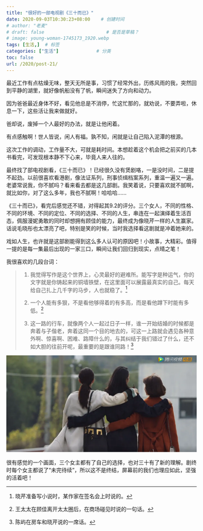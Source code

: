 ```yaml
---
title: "很好的一部电视剧《三十而已》"
date: 2020-09-03T10:30:23+08:00    # 创建时间
# author: "老麦"
# draft: false                       # 是否是草稿？
# image: young-woman-1745173_1920.webp
tags: [生活,]  # 标签
categories: ["生活"]              # 分类
toc: false
url: /2020/post-21/
---
```


最近工作有点枯燥无味，整天无所是事，习惯了经常外出，历练风雨的我，突然回到平静的湖里，就好像帆船没有了帆，瞬间迷失了方向和动力。

因为爸爸最近身体不好，看见他总是不消停，忙这忙那的，就劝说，不要弄啦，休息一下，这些活让我来做就好。

爸却说，废掉一个人最好的办法，就是让他闲着。

有点感触啊！世人皆说，闲人有福。孰不知，闲就是让自己陷入泥潭的根源。

这次工作的调动，工作量不大，可就是耗时间。本想趁着这个机会把之前买的几本书看完，可发现根本静不下心来，毕竟人来人往的。

最终找了部电视剧看，《三十而已》！已经很久没有煲剧咯，一是没时间，二是提不起劲。以前很喜欢看港剧，像法证系列，刑事侦缉档案系列，重温一遍又一遍。老婆常说我，你不腻吗？看来看去都是这几部剧。我笑着说，只要喜欢就不腻啊，就比如你，对了这么多年，我也不腻啊！哈哈哈……

《三十而已》，看完后感觉还不错，对得起其9.2的评分。三个女人，不同的性格、不同的环境、不同的定位、不同的选择、不同的人生，串连在一起演绎着生活百态，佩服漫妮勇敢的同时却想拥有顾佳的能力，最终成为像晓芹一样的人生赢家。话说毛晓彤也太漂亮了吧，特别是笑的时候，当时我选择看这剧就是冲着她来的。

戏如人生，也许就是这部剧能得到这么多人认可的原因吧！小故事，大精彩。值得一提的是每一集最后出现的一家三口，瞬间让我们回归到现实，点晴之笔！

我很喜欢的几段台词：

> 1. 我觉得写作是这个世界上，心灵最好的避难所。能写字是种运气，你的文字就是你铸起来的铜墙铁壁，在这里面可以展露最真实的自己。每天给自己扎上几千字的马步，人也就稳了。[^1]
>
> 2. 一个人能有多狠，不是看他够得着的有多高，而是看他蹲下时能有多低。[^2]
>
> 3. 这一路的行车，就像两个人一起过日子一样，谁一开始结婚的时候都是奔着与子偕老，奔着这同一个目的地去的，可这一上路就会遇见各种意外啊、惊喜啊、困难、路障什么的，与其纠结于我们错过了什么，还不如大胆的往前开呢，最重要的是跟谁同路！[^3]

![](postImages/laomai/2023/02/27/163fc1f376bdb0-1.webp)

很有感觉的一个画面，三个女主都有了自己的选择，也对三十有了新的理解。剧终时每个女主都说了“未完待续”，所以这不是终结，屏幕前的我们也理应如此，坚强的活着吧！



[^1]: 晓芹准备写小说时，某作家在签名会上时说的。

[^2]: 王太太在顾佳离开太太圈后，在商场碰见时说的一句话。

[^3]: 陈屿在房车和晓芹说的一席话。
